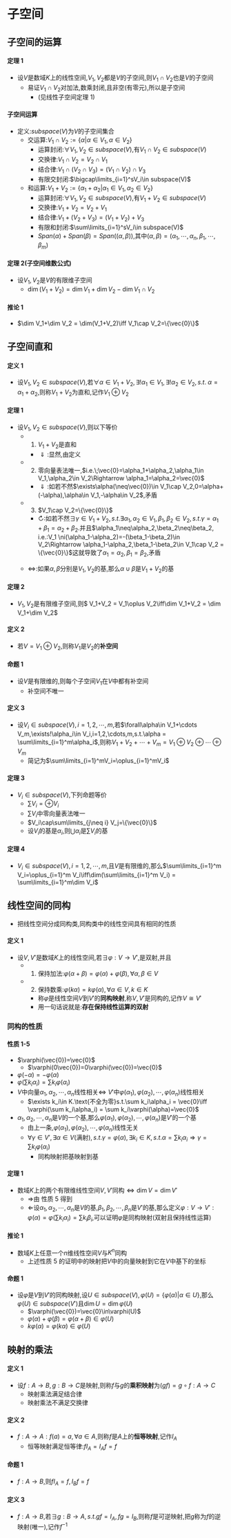 # 子空间

## 子空间的运算

#### 定理 1
- 设$V$是数域$K$上的线性空间,$V_1,V_2$都是$V$的子空间,则$V_1\cap V_2$也是$V$的子空间
  - 易证$V_1\cap V_2$对加法,数乘封闭,且非空(有零元),所以是子空间
    - (见线性子空间定理 1)


#### 子空间运算
- 定义:$subspace(V)$为$V$的子空间集合
  - 交运算:$V_1\cap V_2 :=\{ \alpha|\alpha\in V_1,\alpha\in V_2 \}$
    - 运算封闭:$\forall V_1,V_2\in subspace(V)$,有$V_1\cap V_2\in subspace(V)$
    - 交换律:$V_1\cap V_2=V_2\cap V_1$
    - 结合律:$V_1\cap(V_2\cap V_3)=(V_1\cap V_2)\cap V_3$
    - 有限交封闭:$\bigcap\limits_{i=1}^sV_i\in subspace(V)$
  - 和运算:$V_1+V_2:=\{ \alpha_1+\alpha_2|\alpha_1\in V_1,\alpha_2\in V_2 \}$
    - 运算封闭:$\forall V_1,V_2\in subspace(V)$,有$V_1+V_2\in subspace(V)$
    - 交换律:$V_1+V_2=V_2+V_1$
    - 结合律:$V_1+(V_2+V_3)=(V_1+V_2)+V_3$
    - 有限和封闭:$\sum\limits_{i=1}^sV_i\in subspace(V)$
    - $Span(\alpha)+Span(\beta)=Span((\alpha,\beta))$,其中$(\alpha,\beta)=(\alpha_1,\cdots,\alpha_n,\beta_1,\cdots,\beta_m)$


#### 定理 2(子空间维数公式)
- 设$V_1,V_2$是$V$的有限维子空间
  - $\dim (V_1 + V_2) = \dim V_1+\dim V_2 - \dim V_1\cap V_2$

#### 推论 1
- $\dim V_1+\dim V_2 = \dim(V_1+V_2)\iff V_1\cap V_2=\{\vec{0}\}$


## 子空间直和

#### **定义 1**
- 设$V_1,V_2\in subspace(V)$,若$\forall\alpha\in V_1+V_2,\exists!\alpha_1\in V_1,\exists!\alpha_2\in V_2,s.t.\;\alpha=\alpha_1+\alpha_2$,则称$V_1+V_2$为直和,记作$V_1\oplus V_2$

#### 定理 1
- 设$V_1,V_2\in subspace(V)$,则以下等价
  - 1. $V_1+V_2$是直和
    - $\Downarrow:$显然,由定义
  - 2. 零向量表法唯一,$i.e.\;\vec{0}=\alpha_1+\alpha_2,\alpha_1\in V_1,\alpha_2\in V_2\Rightarrow \alpha_1=\alpha_2=\vec{0}$
    - $\Downarrow:$如若不然$\exists\alpha(\neq\vec{0})\in V_1\cap V_2,0=\alpha+(-\alpha),\alpha\in V_1,-\alpha\in V_2$,矛盾
  - 3. $V_1\cap V_2=\{\vec{0}\}$
    - $\circlearrowright:$如若不然$\exists\gamma\in V_1+V_2,s.t.\exists\alpha_1,\alpha_2\in V_1,\beta_1,\beta_2\in V_2,s.t.\gamma = \alpha_1+\beta_1=\alpha_2+\beta_2.$并且$\alpha_1\neq\alpha_2,\beta_2\neq\beta_2, i.e.:V_1 \ni(\alpha_1-\alpha_2)=-(\beta_1-\beta_2)\in V_2\Rightarrow \alpha_1-\alpha_2,\beta_1-\beta_2\in V_1\cap V_2 = \{\vec{0}\}$这就导致了$\alpha_1=\alpha_2,\beta_1=\beta_2$,矛盾
  
  - $\iff$:如果$\alpha,\beta$分别是$V_1,V_2$的基,那么$\alpha\cup\beta$是$V_1+V_2$的基

#### 定理 2
- $V_1,V_2$是有限维子空间,则$ V_1+V_2 = V_1\oplus V_2\iff\dim V_1+V_2 = \dim V_1+\dim V_2$

#### 定义 2
- 若$V=V_1\oplus V_2$,则称$V_1$是$V_2$的**补空间**

#### 命题 1
- 设$V$是有限维的,则每个子空间$V_1$在$V$中都有补空间
  - 补空间不唯一

#### 定义 3
- 设$V_i\in subspace(V),i=1,2,\cdots,m$,若$\forall\alpha\in V_1+\cdots V_m,\exists!\alpha_i\in V_i,i=1,2,\cdots,m,s.t.\alpha = \sum\limits_{i=1}^m\alpha_i$,则称$V_1+V_2+\cdots+V_m=V_1\oplus V_2\oplus\cdots\oplus V_m$
  - 简记为$\sum\limits_{i=1}^mV_i=\oplus_{i=1}^mV_i$

#### 定理 3
- $V_i\in subspace(V)$,下列命题等价
  - $\sum V_i=\oplus V_i$
  - $\sum V_i$中零向量表法唯一
  - $V_i\cap\sum\limits_{j\neq i} V_j=\{\vec{0}\}$
  - 设$V_i$的基是$\alpha_i$,则$\bigcup\alpha_i$是$\sum V_i$的基

#### 定理 4
- $V_i\in subspace(V),i=1,2,\cdots,m$,且$V$是有限维的,那么$\sum\limits_{i=1}^m V_i=\oplus_{i=1}^m V_i\iff\dim(\sum\limits_{i=1}^m V_i) = \sum\limits_{i=1}^m\dim V_i$


## 线性空间的同构

- 把线性空间分成同构类,同构类中的线性空间具有相同的性质

#### 定义 1
- 设$V,V'$是数域$K$上的线性空间,若$\exists\varphi:V\rightarrow V'$,是双射,并且
  - 1. 保持加法:$\varphi(\alpha+\beta)=\varphi(\alpha)+\varphi(\beta),\forall\alpha,\beta\in V$
  - 2. 保持数乘:$\varphi(k\alpha)=k\varphi(\alpha),\forall\alpha\in V,k\in K$
    - 称$\varphi$是线性空间$V$到$V'$的**同构映射**,称$V,V'$是同构的,记作$V\cong V'$
    - 用一句话说就是:**存在保持线性运算的双射**

### 同构的性质
#### 性质 1-5
- $\varphi(\vec{0})=\vec{0}$
  - $\varphi(0\vec{0})=0\varphi(\vec{0})=\vec{0}$
- $\varphi(-\alpha) = -\varphi(\alpha)$
- $\varphi(\sum k_i\alpha_i)=\sum k_i\varphi(\alpha_i)$
- $V$中向量$\alpha_1,\alpha_2,\cdots,\alpha_n$线性相关$\iff$ $V'$中$\varphi(\alpha_1),\varphi(\alpha_2),\cdots,\varphi(\alpha_n)$线性相关
  - $\exists k_i\in K.\text{不全为零}s.t.\sum k_i\alpha_i = \vec{0}\iff \varphi(\sum k_i\alpha_i) = \sum k_i\varphi(\alpha)=\vec{0}$
- $\alpha_1,\alpha_2,\cdots,\alpha_n$是$V$的一个基,那么$\varphi(\alpha_1),\varphi(\alpha_2),\cdots,\varphi(\alpha_n)$是$V'$的一个基
    - 由上一条,$\varphi(\alpha_1),\varphi(\alpha_2),\cdots,\varphi(\alpha_n)$线性无关
    - $\forall\gamma\in V',\exists\alpha\in V(\text{满射}),s.t.\gamma = \varphi(\alpha),\exists k_i\in K,s.t.\alpha = \sum k_i\alpha_i\Rightarrow\gamma = \sum k_i\varphi(\alpha_i)$
      - 同构映射把基映射到基
  
#### 定理 1
- 数域$K$上的两个有限维线性空间$V,V'$同构$\iff\dim V = \dim V'$
  - $\Rightarrow$由 性质 5 得到
  - $\Leftarrow$设$\alpha_1,\alpha_2,\cdots,\alpha_n$是$V$的基,$\beta_1,\beta_2,\cdots,\beta_n$是$V'$的基,那么定义$\varphi :V\to V':\varphi(\alpha)=\varphi(\sum k_i\alpha_i)=\sum k_i\beta_i$,可以证明$\varphi$是同构映射(双射且保持线性运算)

#### **推论 1**
- 数域$K$上任意一个$n$维线性空间$V$与$K^n$同构
  - 上述性质 5 的证明中的映射把$V$中的向量映射到它在$V$中基下的坐标

#### 命题 1
- 设$\varphi$是$V$到$V'$的同构映射,设$U\in subspace(V),\varphi(U)=\{\varphi(\alpha)|\alpha\in U\}$,那么$\varphi(U)\in subspace(V')$且$\dim U = \dim\varphi(U)$
  - $\varphi(\vec{0})=\vec{0}\in\varphi(U)$
  - $\varphi(\alpha)+\varphi(\beta)=\varphi(\alpha+\beta)\in\varphi(U)$
  - $k\varphi(\alpha)=\varphi(k\alpha)\in\varphi(U)$

## 映射的乘法
#### 定义 1 
- 设$f:A\to B,g:B\to C$是映射,则称$f$与$g$的**乘积映射**为$(gf)=g\circ f:A\to C$
  - 映射乘法满足结合律
  - 映射乘法不满足交换律

#### 定义 2
- $f:A\to  A:f(a)=a,\forall a\in A$,则称$f$是$A$上的**恒等映射**,记作$I_A$
  - 恒等映射满足恒等律:$fI_A=I_Af=f$

#### 命题 1
- $f:A\to B$,则$fI_A=f,I_Bf=f$

#### 定义 3
- $f:A\to B,$若$\exists g:B\to A,s.t.gf=I_A,fg=I_B$,则称$f$是可逆映射,把$g$称为$f$的逆映射(唯一),记作$f^{-1}$





























